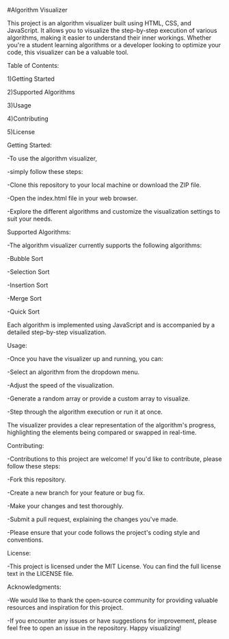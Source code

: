 #Algorithm Visualizer

This project is an algorithm visualizer built using HTML, CSS, and JavaScript. It allows you to visualize the step-by-step execution of various algorithms, making it easier to understand their inner workings. Whether you're a student learning algorithms or a developer looking to optimize your code, this visualizer can be a valuable tool.

Table of Contents:

1)Getting Started

2)Supported Algorithms

3)Usage

4)Contributing

5)License

Getting Started:

-To use the algorithm visualizer, 

-simply follow these steps:

-Clone this repository to your local machine or download the ZIP file.

-Open the index.html file in your web browser.

-Explore the different algorithms and customize the visualization settings to suit your needs.

Supported Algorithms:

-The algorithm visualizer currently supports the following algorithms:

-Bubble Sort

-Selection Sort

-Insertion Sort

-Merge Sort

-Quick Sort

Each algorithm is implemented using JavaScript and is accompanied by a detailed step-by-step visualization.

Usage:

-Once you have the visualizer up and running, you can:


-Select an algorithm from the dropdown menu.

-Adjust the speed of the visualization.

-Generate a random array or provide a custom array to visualize.

-Step through the algorithm execution or run it at once.

The visualizer provides a clear representation of the algorithm's progress, highlighting the elements being compared or swapped in real-time.

Contributing:

-Contributions to this project are welcome! If you'd like to contribute, please follow these steps:

-Fork this repository.

-Create a new branch for your feature or bug fix.

-Make your changes and test thoroughly.

-Submit a pull request, explaining the changes you've made.

-Please ensure that your code follows the project's coding style and conventions.

License:

-This project is licensed under the MIT License. You can find the full license text in the LICENSE file.

Acknowledgments:

-We would like to thank the open-source community for providing valuable resources and inspiration for this project.

-If you encounter any issues or have suggestions for improvement, please feel free to open an issue in the repository. Happy visualizing!
